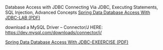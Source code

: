 Database Access with JDBC
Connecting Via JDBC, Executing Statements, SQL Injection, Advanced Concepts
[Spring Data Database Access With JDBC-LAB (PDF)](https://github.com/danovska01/Spring_Data/blob/master/01.%20Spring-Data-Database-Access-With-JDBC-Lab.pdf)

download a MySQL Driver – Connector/J HERE: https://dev.mysql.com/downloads/connector/j/

[Spring Data Database Access With JDBC-EXEERCISE (PDF)](https://github.com/danovska01/Spring_Data/blob/master/01.%20Spring-Data-Database-Access-With-JDBC-Exercises.pdf)
